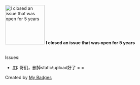 <img src="https://github.com/my-badges/my-badges/blob/master/src/all-badges/old-issue/old-issue-5.png?raw=true" alt="I closed an issue that was open for 5 years" title="I closed an issue that was open for 5 years" width="128">
<strong>I closed an issue that was open for 5 years</strong>
<br><br>

Issues:

- <a href="https://github.com/Still-not-satisfied-projects/flask-ckeditor-demo/issues/1">#1</a>: 哥们，删掉static\upload好了 = = 


Created by <a href="https://github.com/my-badges/my-badges">My Badges</a>